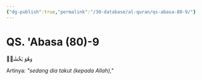 ```yaml
---
{"dg-publish":true,"permalink":"/30-database/al-quran/qs-abasa-80-9/"}
---
```



# QS. 'Abasa (80)-9
وَهُوَ يَخْشٰىۙ

Artinya: *"sedang dia takut (kepada Allah),"*

